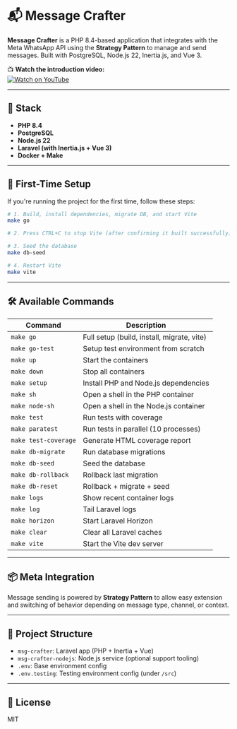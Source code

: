 # 📬 Message Crafter

**Message Crafter** is a PHP 8.4-based application that integrates with the Meta WhatsApp API using the **Strategy Pattern** to manage and send messages. Built with PostgreSQL, Node.js 22, Inertia.js, and Vue 3.

📺 **Watch the introduction video:**  
[![Watch on YouTube](https://img.youtube.com/vi/d31CAhquhXw/hqdefault.jpg)](https://youtu.be/d31CAhquhXw)

---

## 🧱 Stack

- **PHP 8.4**
- **PostgreSQL**
- **Node.js 22**
- **Laravel (with Inertia.js + Vue 3)**
- **Docker + Make**

---

## 🚀 First-Time Setup

If you're running the project for the first time, follow these steps:

```bash
# 1. Build, install dependencies, migrate DB, and start Vite
make go

# 2. Press CTRL+C to stop Vite (after confirming it built successfully)

# 3. Seed the database
make db-seed

# 4. Restart Vite
make vite
```

---

## 🛠️ Available Commands

| Command               | Description                                  |
|----------------------|----------------------------------------------|
| `make go`            | Full setup (build, install, migrate, vite)   |
| `make go-test`       | Setup test environment from scratch          |
| `make up`            | Start the containers                         |
| `make down`          | Stop all containers                          |
| `make setup`         | Install PHP and Node.js dependencies         |
| `make sh`            | Open a shell in the PHP container            |
| `make node-sh`       | Open a shell in the Node.js container        |
| `make test`          | Run tests with coverage                      |
| `make paratest`      | Run tests in parallel (10 processes)         |
| `make test-coverage` | Generate HTML coverage report                |
| `make db-migrate`    | Run database migrations                      |
| `make db-seed`       | Seed the database                            |
| `make db-rollback`   | Rollback last migration                      |
| `make db-reset`      | Rollback + migrate + seed                    |
| `make logs`          | Show recent container logs                   |
| `make log`           | Tail Laravel logs                            |
| `make horizon`       | Start Laravel Horizon                        |
| `make clear`         | Clear all Laravel caches                     |
| `make vite`          | Start the Vite dev server                    |

---

## 📦 Meta Integration

Message sending is powered by **Strategy Pattern** to allow easy extension and switching of behavior depending on message type, channel, or context.

---

## 📂 Project Structure

- `msg-crafter`: Laravel app (PHP + Inertia + Vue)
- `msg-crafter-nodejs`: Node.js service (optional support tooling)
- `.env`: Base environment config
- `.env.testing`: Testing environment config (under `/src`)

---

## 📄 License

MIT
